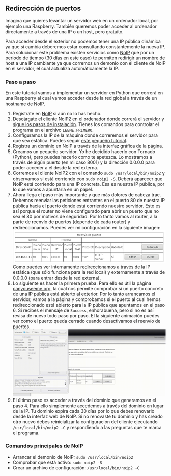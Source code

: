 ## Redirección de puertos
Imagina que quieres levantar un servidor web en un ordenador local, por ejemplo una Raspberry. También queremos poder acceder al ordenador directamente a través de una IP o un host, pero gratuito.

Para acceder desde el exterior no podemos tener una IP pública dinámica ya que si cambia deberemos estar consultando constantemente la nueva IP. Para solucionar este problema existen servicios como [NoIP](https://www.noip.com/) que por un periodo de tiempo (30 días en este caso) te permiten redirigir un nombre de host a una IP cambiante ya que corremos un demonio con el cliente de NoIP en el servidor, el cual actualiza automáticamente la IP.

### Paso a paso
En este tutorial vamos a implementar un servidor en Python que correrá en una Raspberry al cual vamos acceder desde la red global a través de un hostname de NoIP.

1. Regístrate en [NoIP](https://www.noip.com/) si aún no lo has hecho.
2. Descárgate el cliente NoIP2 en el ordenador donde correrá el servidor y [sigue los pasos de instalación](http://www.noip.com/support/knowledgebase/installing-the-linux-dynamic-update-client/). Tienes los comandos para controlar el programa en el archivo `LEEME.PRIMERO`.
3. Configuramos la IP de la máquina donde correremos el servidor para que sea estática. Puedes seguir [este pequeño tutorial](https://github.com/mondeja/fullstack/tree/master/backend/src/012-protocolos_red/IP/static).
4. Registra un dominio en NoIP a través de la interfaz gráfica de la página.
5. Creamos un pequeño servidor. Yo he decidido hacerlo con Tornado (Python), pero puedes hacerlo como te apetezca. Lo mostramos a través de algún puerto (en mi caso 8001) y la dirección 0.0.0.0 para poder acceder a él desde la red externa.
6. Corremos el cliente NoIP2 con el comando `sudo /usr/local/bin/noip2` y  observamos si está corriendo con `sudo noip2 -S`. Deberá aparecer que NoIP está corriendo para una IP concreta. Esa es nuestra IP pública, por lo que vamos a apuntarla en un papel.
7. Ahora llega el paso más importante y que más dolores de cabeza trae. Debemos reenviar las peticiones entrantes en el puerto 80 de nuestra IP pública hacia el puerto donde está corriendo nuestro servidor. Esto es así porque el router no viene configurado para abrir un puerto que no sea el 80 por motivos de seguridad. Por lo tanto vamos al router, a la parte de reenvío de puertos (depende de cada router) y redireccionamos. Puedes ver mi configuración en la siguiente imagen: ![Reenvío de puertos en router Technicolor](img/ports_redirect.png) Como puedes ver internamente redireccionamos a través de la IP estática (que sólo funciona para la red local) y externamente a través de 0.0.0.0 (para entrar desde la red externa).
8. Lo siguiente es hacer la primera prueba. Para ello es útil la página [canyouseeme.org](http://www.canyouseeme.org/), la cual nos permite comprobar si un puerto concreto de una IP pública está abierto al exterior. Por lo tanto arrancamos el servidor, vamos a la página y comprobamos si el puerto al cual hemos redireccionado está abierto para la IP pública que apuntamos en el paso 6. Si recibes el mensaje de `Success`, enhorabuena, pero si no es así revisa de nuevo todo paso por paso. El la siguiente animación puedes ver como el puerto queda cerrado cuando desactivamos el reenvío de puertos. ![Ejemplo de reenvío de puertos con un servidor](img/redirect_with_server_example.gif)
9. El último paso es acceder a través del dominio que generamos en el paso 4. Para ello simplemente accedemos a través del dominio en lugar de la IP. Tu dominio expira cada 30 días por lo que debes renovarlo desde la interfaz web de NoIP. Si no renovaste tu dominio y has creado otro nuevo debes reinicializar la configuración del cliente ejecutando `/usr/local/bin/noip2 -C` y respondiendo a las preguntas que te marca el programa.


### Comandos principales de NoIP
- Arrancar el demonio de NoIP: `sudo /usr/local/bin/noip2`
- Comprobar que está activo: `sudo noip2 -S`
- Crear un archivo de configuración: `/usr/local/bin/noip2 -C`
